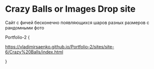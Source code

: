 # Crazy Balls or Images Drop site
 
Сайт с фичей бесконечно появляющихся шаров разных размеров с рандомными фото

Portfolio-2 {

https://vladimirsaenko.github.io/Portfolio-2/sites/site-6/Crazy%20Balls/index.html

}
